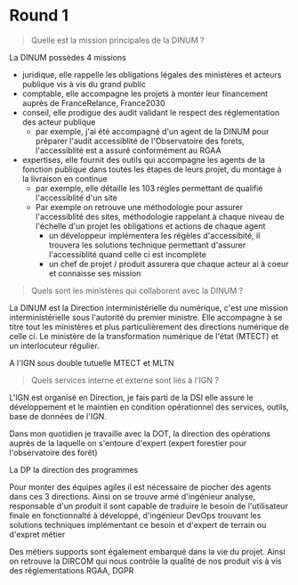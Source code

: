 # Round 1

> Quelle est la mission principales de la DINUM ?

La DINUM possèdes 4 missions

- juridique, elle rappelle les obligations légales des ministères et acteurs publique vis à vis du grand public
- comptable, elle accompagne les projets à monter leur financement auprès de FranceRelance, France2030
- conseil, elle prodigue des audit validant le respect des réglementation des acteur publique
  - par exemple, j'ai été accompagné d'un agent de la DINUM pour préparer l'audit accessiblité de l'Observatoire des forets, l'accessiblité est a assuré conformément au RGAA
- expertises, elle fournit des outils qui accompagne les agents de la fonction publique dans toutes les étapes de leurs projet, du montage à la livraison en continue
  - par exemple, elle détaille les 103 régles permettant de qualifié l'accessiblité d'un site
  - Par exemple on retrouve une méthodologie pour assurer l'accessiblité des sites, méthodologie rappelant à chaque niveau de l'échelle d'un projet les obligations et actions de chaque agent
    - un développeur implémentera les régèles d'accessibité, il trouvera les solutions technique permettant d'assurer l'accessiblité quand celle ci est incomplète
    - un chef de projet / produit assurera que chaque acteur ai à coeur et connaisse ses mission

> Quels sont les ministères qui collaborent avec la DINUM ?

La DINUM est la Direction interministérielle du numérique, c'est une mission interministérielle sous l'autorité du premier ministre. Elle accompagne à se titre tout les ministères et plus particulièrement des directions numérique de celle ci. Le ministère de la transformation numérique de l'état (MTECT) et un interlocuteur régulier.

A l'IGN sous double tutuelle MTECT et MLTN

> Quels services interne et externe sont liés à l'IGN ?

L'IGN est organisé en Direction, je fais parti de la DSI elle assure le développement et le maintien en condition opérationnel des services, outils, base de données de l'IGN.

Dans mon quotidien je travaille avec la DOT, la direction des opérations auprès de la laquelle on s'entoure d'expert (expert forestier pour l'observatoire des forêt)

La DP la direction des programmes

Pour monter des équipes agiles il est nécessaire de piocher des agents dans ces 3 directions. Ainsi on se trouve armé d'ingénieur analyse, responsable d'un produit il sont capable de traduire le besoin de l'utilisateur finale en fonctionnalté à développé, d'ingénieur DevOps trouvant les solutions techniques implémentant ce besoin et d'expert de terrain ou d'expret métier

Des métiers supports sont également embarqué dans la vie du projet. Ainsi on retrouve la DIRCOM qui nous contrôle la qualité de nos produit vis à vis des réglementations RGAA, DGPR
